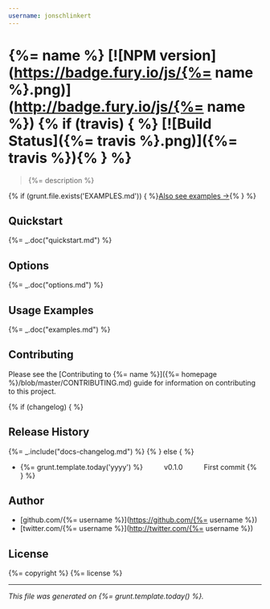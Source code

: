 ```yaml
---
username: jonschlinkert
---
```

# {%= name %} [![NPM version](https://badge.fury.io/js/{%= name %}.png)](http://badge.fury.io/js/{%= name %}) {% if (travis) { %} [![Build Status]({%= travis %}.png)]({%= travis %}){% } %}

> {%= description %}

{% if (grunt.file.exists('EXAMPLES.md')) { %}[Also see examples →](./EXAMPLES.md){% } %}
## Quickstart
{%= _.doc("quickstart.md") %}

## Options
{%= _.doc("options.md") %}

## Usage Examples
{%= _.doc("examples.md") %}

## Contributing
Please see the [Contributing to {%= name %}]({%= homepage %}/blob/master/CONTRIBUTING.md) guide for information on contributing to this project.

{% if (changelog) { %}
## Release History
{%= _.include("docs-changelog.md") %} {% } else { %}
 * {%= grunt.template.today('yyyy') %}   v0.1.0   First commit
{% } %}

## Author

+ [github.com/{%= username %}](https://github.com/{%= username %})
+ [twitter.com/{%= username %}](http://twitter.com/{%= username %})

## License
{%= copyright %}
{%= license %}

***

_This file was generated on {%= grunt.template.today() %}._
